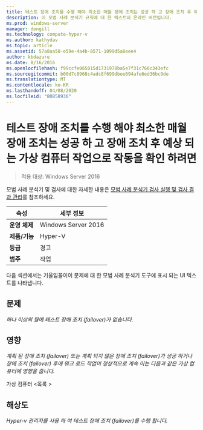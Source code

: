 ```yaml
---
title: 테스트 장애 조치를 수행 해야 최소한 매월 장애 조치는 성공 하 고 장애 조치 후 예상 되는 가상 컴퓨터 작업으로 작동을 확인 하려면
description: 이 모범 사례 분석기 규칙에 대 한 텍스트의 온라인 버전입니다.
ms.prod: windows-server
manager: dongill
ms.technology: compute-hyper-v
ms.author: kathydav
ms.topic: article
ms.assetid: 57a8aa50-e59e-4a4b-8571-1099d5a8eee4
author: kbdazure
ms.date: 8/16/2016
ms.openlocfilehash: f99ccfe065015d1731978ba5e7f31c766c343efc
ms.sourcegitcommit: b00d7c8968c4adc8f699dbee694afe6ed36bc9de
ms.translationtype: MT
ms.contentlocale: ko-KR
ms.lasthandoff: 04/08/2020
ms.locfileid: "80858936"
---
```

# <a name="test-failovers-should-be-carried-out-at-least-monthly-to-verify-that-failover-will-succeed-and-that-virtual-machine-workloads-will-operate-as-expected-after-failover"></a>테스트 장애 조치를 수행 해야 최소한 매월 장애 조치는 성공 하 고 장애 조치 후 예상 되는 가상 컴퓨터 작업으로 작동을 확인 하려면

>적용 대상: Windows Server 2016

모범 사례 분석기 및 검사에 대한 자세한 내용은 [모범 사례 분석기 검사 실행 및 검사 결과 관리](https://go.microsoft.com/fwlink/p/?LinkID=223177)를 참조하세요.  
  
|속성|세부 정보|  
|-|-|  
|**운영 체제**|Windows Server 2016| 
|**제품/기능**|Hyper-V|  
|**등급**|경고|  
|**범주**|작업|  
  
다음 섹션에서는 기울임꼴이이 문제에 대 한 모범 사례 분석기 도구에 표시 되는 UI 텍스트를 나타냅니다.  
  
## <a name="issue"></a>문제  
*하나 이상의 월에 테스트 장애 조치 (failover)가 없습니다.*  
  
## <a name="impact"></a>영향  
*계획 된 장애 조치 (failover) 또는 계획 되지 않은 장애 조치 (failover)가 성공 하거나 장애 조치 (failover) 후에 워크 로드 작업이 정상적으로 계속 이는 다음과 같은 가상 컴퓨터에 영향을 줍니다.*  
  
가상 컴퓨터 \<목록 >  
  
## <a name="resolution"></a>해상도  
*Hyper-v 관리자를 사용 하 여 테스트 장애 조치 (failover)를 수행 합니다.*  
  


